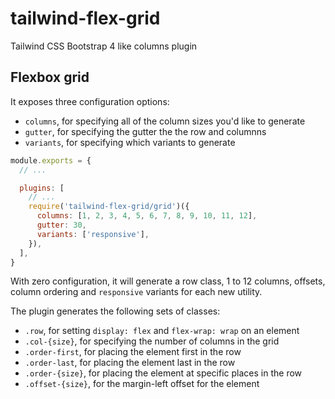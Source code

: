 # tailwind-flex-grid
Tailwind CSS Bootstrap 4 like columns plugin

## Flexbox grid

It exposes three configuration options:

- `columns`, for specifying all of the column sizes you'd like to generate
- `gutter`, for specifying the gutter the the row and columnns
- `variants`, for specifying which variants to generate

```js
module.exports = {
  // ...

  plugins: [
    // ...
    require('tailwind-flex-grid/grid')({
      columns: [1, 2, 3, 4, 5, 6, 7, 8, 9, 10, 11, 12],
      gutter: 30,
      variants: ['responsive'],
    }),
  ],
}
```

With zero configuration, it will generate a row class, 1 to 12 columns, offsets, column ordering and `responsive` variants for each new utility.

The plugin generates the following sets of classes:

- `.row`, for setting `display: flex` and `flex-wrap: wrap` on an element
- `.col-{size}`, for specifying the number of columns in the grid
- `.order-first`, for placing the element first in the row
- `.order-last`, for placing the element last in the row
- `.order-{size}`, for placing the element at specific places in the row
- `.offset-{size}`, for the margin-left offset for the element

